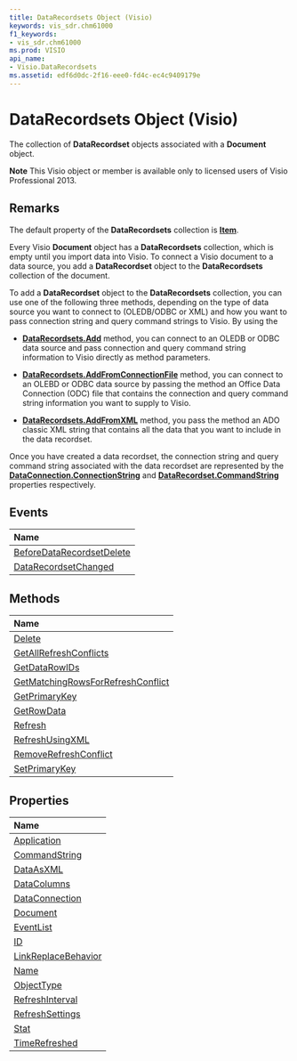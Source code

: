 ```yaml
---
title: DataRecordsets Object (Visio)
keywords: vis_sdr.chm61000
f1_keywords:
- vis_sdr.chm61000
ms.prod: VISIO
api_name:
- Visio.DataRecordsets
ms.assetid: edf6d0dc-2f16-eee0-fd4c-ec4c9409179e
---
```



# DataRecordsets Object (Visio)

The collection of  **DataRecordset** objects associated with a **Document** object.


 **Note**  This Visio object or member is available only to licensed users of Visio Professional 2013.


## Remarks

The default property of the  **DataRecordsets** collection is **[Item](http://msdn.microsoft.com/library/8a289fb1-8cc5-eb76-efb1-c01f73c6340a%28Office.15%29.aspx)**.

Every Visio  **Document** object has a **DataRecordsets** collection, which is empty until you import data into Visio. To connect a Visio document to a data source, you add a **DataRecordset** object to the **DataRecordsets** collection of the document.

To add a  **DataRecordset** object to the **DataRecordsets** collection, you can use one of the following three methods, depending on the type of data source you want to connect to (OLEDB/ODBC or XML) and how you want to pass connection string and query command strings to Visio. By using the




-  **[DataRecordsets.Add](http://msdn.microsoft.com/library/9eb136ce-d543-75c3-3a72-cb23dfc8df78%28Office.15%29.aspx)** method, you can connect to an OLEDB or ODBC data source and pass connection and query command string information to Visio directly as method parameters.
    
-  **[DataRecordsets.AddFromConnectionFile](http://msdn.microsoft.com/library/7118bd4d-484b-dc22-e6f8-925376a5a67a%28Office.15%29.aspx)** method, you can connect to an OLEBD or ODBC data source by passing the method an Office Data Connection (ODC) file that contains the connection and query command string information you want to supply to Visio.
    
-  **[DataRecordsets.AddFromXML](http://msdn.microsoft.com/library/b75d7ecc-98d2-ae9b-608f-a9ec2b736ea6%28Office.15%29.aspx)** method, you pass the method an ADO classic XML string that contains all the data that you want to include in the data recordset.
    


Once you have created a data recordset, the connection string and query command string associated with the data recordset are represented by the  **[DataConnection.ConnectionString](http://msdn.microsoft.com/library/a1a6105f-64ee-1e0c-3b54-9831aec06bf4%28Office.15%29.aspx)** and **[DataRecordset.CommandString](http://msdn.microsoft.com/library/7d9151b0-db8c-a8ce-edea-7ef25d241e98%28Office.15%29.aspx)** properties respectively.


## Events



|**Name**|
|:-----|
|[BeforeDataRecordsetDelete](http://msdn.microsoft.com/library/6cb35848-51fe-653d-6cb3-a91e324bc6f3%28Office.15%29.aspx)|
|[DataRecordsetChanged](http://msdn.microsoft.com/library/44ee69e9-1c10-0d44-ccf4-d1787a261759%28Office.15%29.aspx)|

## Methods



|**Name**|
|:-----|
|[Delete](http://msdn.microsoft.com/library/9f3fa9b0-2ca9-cf28-fa27-18eef4be179d%28Office.15%29.aspx)|
|[GetAllRefreshConflicts](http://msdn.microsoft.com/library/96d1c866-6c0d-f750-46a8-8257340ebd71%28Office.15%29.aspx)|
|[GetDataRowIDs](http://msdn.microsoft.com/library/d76874eb-c25b-df65-5d00-64de288d086e%28Office.15%29.aspx)|
|[GetMatchingRowsForRefreshConflict](http://msdn.microsoft.com/library/07526278-19db-ccbc-6785-095c73128879%28Office.15%29.aspx)|
|[GetPrimaryKey](http://msdn.microsoft.com/library/4f056424-4668-7859-5ed1-bd28a051ddc0%28Office.15%29.aspx)|
|[GetRowData](http://msdn.microsoft.com/library/969d7702-e78c-736f-87d8-c8e7e8c5a778%28Office.15%29.aspx)|
|[Refresh](http://msdn.microsoft.com/library/0a871f32-f24e-07c0-3cc6-a76f2a4ba2e2%28Office.15%29.aspx)|
|[RefreshUsingXML](http://msdn.microsoft.com/library/345935ab-b269-61dd-9ebe-e1f87b89bb11%28Office.15%29.aspx)|
|[RemoveRefreshConflict](http://msdn.microsoft.com/library/a92abdb7-f47c-b843-cacf-6acca68d9c66%28Office.15%29.aspx)|
|[SetPrimaryKey](http://msdn.microsoft.com/library/5ec125ff-b4a8-abcb-0d9d-140e97de6db2%28Office.15%29.aspx)|

## Properties



|**Name**|
|:-----|
|[Application](http://msdn.microsoft.com/library/c602b9de-09b0-ca9b-a59b-4572be032a54%28Office.15%29.aspx)|
|[CommandString](http://msdn.microsoft.com/library/7d9151b0-db8c-a8ce-edea-7ef25d241e98%28Office.15%29.aspx)|
|[DataAsXML](http://msdn.microsoft.com/library/500dda1a-0747-57d0-f847-e3e1f72e96a3%28Office.15%29.aspx)|
|[DataColumns](http://msdn.microsoft.com/library/d22c07b9-3c92-fed4-72ed-6676ea64f1bf%28Office.15%29.aspx)|
|[DataConnection](http://msdn.microsoft.com/library/3425e9c4-4cd6-7553-2dbf-5e14b8a9a68a%28Office.15%29.aspx)|
|[Document](http://msdn.microsoft.com/library/ad59effe-9717-faa5-d427-0c22b693b626%28Office.15%29.aspx)|
|[EventList](http://msdn.microsoft.com/library/419cdd3d-cb12-cbb6-5e47-d343b1a84d74%28Office.15%29.aspx)|
|[ID](http://msdn.microsoft.com/library/31d3b05b-31f7-538e-cff7-b4e62cb29187%28Office.15%29.aspx)|
|[LinkReplaceBehavior](http://msdn.microsoft.com/library/a49a9a44-1067-dfc6-0fb0-aee15064078b%28Office.15%29.aspx)|
|[Name](http://msdn.microsoft.com/library/6201d472-63ee-ac51-8d08-1bf1039d8b6d%28Office.15%29.aspx)|
|[ObjectType](http://msdn.microsoft.com/library/0040cf96-c0b7-3f36-a7d6-76510ac5cab6%28Office.15%29.aspx)|
|[RefreshInterval](http://msdn.microsoft.com/library/3d108e6e-65af-05ea-77d2-a19d96f82c1e%28Office.15%29.aspx)|
|[RefreshSettings](http://msdn.microsoft.com/library/7647676c-0291-8c57-10d6-ca55fcee2bf5%28Office.15%29.aspx)|
|[Stat](http://msdn.microsoft.com/library/b3df4d5a-bc10-db7f-3560-43519a7dae83%28Office.15%29.aspx)|
|[TimeRefreshed](http://msdn.microsoft.com/library/ebdf1acd-81f9-bd5e-48ba-d34100a8f702%28Office.15%29.aspx)|

